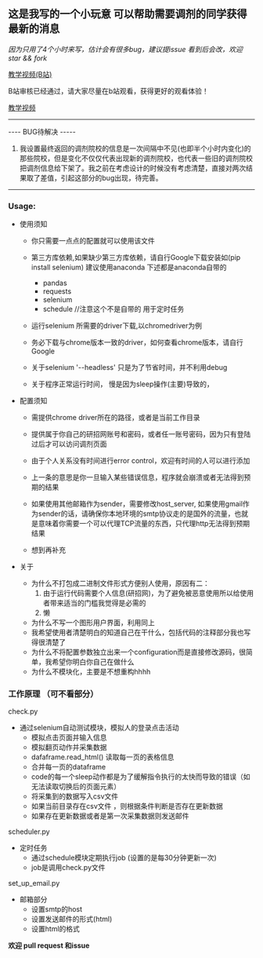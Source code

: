 ## 这是我写的一个小玩意 可以帮助需要调剂的同学获得最新的消息
*因为只用了4个小时来写，估计会有很多bug，建议提issue 看到后会改，欢迎star && fork*

[教学视频(B站)](https://www.bilibili.com/video/BV1NZ4y1c7p7/)

B站审核已经通过，请大家尽量在b站观看，获得更好的观看体验！

[教学视频](https://pan.deniffer.com/teach.mp4)

----------------

---- BUG待解决 -----
1. 我设置最终返回的调剂院校的信息是一次间隔中不见(也即半个小时内变化)的那些院校，但是变化不仅仅代表出现新的调剂院校，也代表一些旧的调剂院校把调剂信息给下架了。我之前在考虑设计的时候没有考虑清楚，直接对两次结果取了差值，引起这部分的bug出现，待完善。
-------------------
### Usage:
* 使用须知
    * 你只需要一点点的配置就可以使用该文件
    * 第三方库依赖,如果缺少第三方库依赖，请自行Google下载安装如(pip install selenium) 建议使用anaconda 下述都是anaconda自带的
        * pandas
        * requests
        * selenium
        * schedule   //注意这个不是自带的 用于定时任务
    * 运行selenium 所需要的driver下载,以chromedriver为例 
    * 务必下载与chrome版本一致的driver，如何查看chrome版本，请自行Google
    * 关于selenium '--headless' 只是为了节省时间，并不利用debug

    * 关于程序正常运行时间， 慢是因为sleep操作(主要)导致的，

* 配置须知
    * 需提供chrome driver所在的路径，或者是当前工作目录
    * 提供属于你自己的研招网账号和密码，或者任一账号密码，因为只有登陆过后才可以访问调剂页面
    * 由于个人关系没有时间进行error control，欢迎有时间的人可以进行添加
    * 上一条的意思是你一旦输入某些错误信息，程序就会崩溃或者无法得到预期的结果
    * 如果使用其他邮箱作为sender，需要修改host_server, 如果使用gmail作为sender的话，请确保你本地环境的smtp协议走的是国外的流量，也就是意味着你需要一个可以代理TCP流量的东西，只代理http无法得到预期结果

    * 想到再补充

* 关于
    * 为什么不打包成二进制文件形式方便别人使用，原因有二：
        1. 由于运行代码需要个人信息(研招网)，为了避免被恶意使用所以给使用者带来适当的门槛我觉得是必需的
        2. 懒
    * 为什么不写一个图形用户界面，利用同上
    * 我希望使用者清楚明白的知道自己在干什么，包括代码的注释部分我也写得很清楚了
    * 为什么不将配置参数独立出来一个configuration而是直接修改源码，很简单，我希望你明白你自己在做什么
    * 为什么不模块化，主要是不想重构hhhh


### 工作原理 （可不看部分）
check.py 
* 通过selenium自动测试模块，模拟人的登录点击活动
    * 模拟点击页面并输入信息
    * 模拟翻页动作并采集数据
    * dafaframe.read_html() 读取每一页的表格信息
    * 合并每一页的dataframe
    * code的每一个sleep动作都是为了缓解指令执行的太快而导致的错误（如无法读取切换后的页面元素）
    * 将采集到的数据写入csv文件
    * 如果当前目录存在csv文件 ，则根据条件判断是否存在更新数据
    * 如果存在更新数据或者是第一次采集数据则发送邮件

scheduler.py
* 定时任务
    * 通过schedule模块定期执行job (设置的是每30分钟更新一次)
    * job是调用check.py文件

set_up_email.py
* 邮箱部分
    * 设置smtp的host
    * 设置发送邮件的形式(html)
    * 设置html的格式

**欢迎 pull request 和issue**